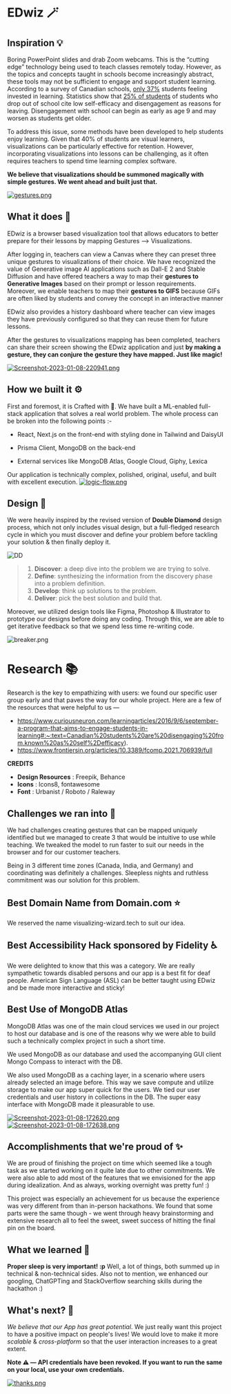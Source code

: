# EDwiz 🪄


## Inspiration 💡


Boring PowerPoint slides and drab Zoom webcams. This is the “cutting edge” technology being used to teach classes remotely today. However, as the topics and concepts taught in schools become increasingly abstract, these tools may not be sufficient to engage and support student learning. According to a survey of Canadian schools, [only 37%](http://cea-ace.ca/sites/cea-ace.ca/files/cea-2012-wdydist-report-1.pdf) students feeling invested in learning. Statistics show that [25% of students](http://www.statcan.gc.ca/pub/81-004-x/2004006/7781-eng.htm)  of students who drop out of school cite low self-efficacy and disengagement as reasons for leaving. Disengagement with school can begin as early as age 9 and may worsen as students get older.


To address this issue, some methods have been developed to help students enjoy learning. Given that 40% of students are visual learners, visualizations can be particularly effective for retention. However, incorporating visualizations into lessons can be challenging, as it often requires teachers to spend time learning complex software.


**We believe that visualizations should be summoned magically with simple gestures. We went ahead and built just that.**

[![gestures.png](https://i.postimg.cc/Bb4n4nJw/gestures.png)](https://postimg.cc/k6Ymy96x)

## What it does 🤔

EDwiz is a browser based visualization tool that allows educators to better prepare for their lessons by mapping Gestures --> Visualizations.

After logging in, teachers can view a Canvas where they can preset three unique gestures to visualizations of their choice. We have recognized the value of Generative image AI applications such as Dall-E 2 and Stable Diffusion and have offered teachers a way to map their **gestures to Generative Images** based on their prompt or lesson requirements. Moreover, we enable teachers to map their **gestures to GIFS** because GIFs are often liked by students and convey the concept in an interactive manner

EDwiz also provides a history dashboard where teacher can view images they have previously configured so that they can reuse them for future lessons.

After the gestures to visualizations mapping has been completed, teachers can share their screen showing the EDwiz application and just **by making a gesture, they can conjure the gesture they have mapped. Just like magic!**

[![Screenshot-2023-01-08-220941.png](https://i.postimg.cc/8CmYxpnC/Screenshot-2023-01-08-220941.png)](https://postimg.cc/5HjpCVJc)
  

## How we built it ⚙️


First and foremost, it is Crafted with 💙.  We have built a ML-enabled full-stack application that solves a real world problem. The whole process can be broken into the following points :-

- React, Next.js on the front-end with styling done in Tailwind and DaisyUI

- Prisma Client, MongoDB on the back-end

- External services like MongoDB Atlas, Google Cloud, Giphy, Lexica

Our application is technically complex, polished, original, useful, and built with excellent execution.
[![logic-flow.png](https://i.postimg.cc/brh6dWrd/logic-flow.png)](https://postimg.cc/MM90Fsy8)




## Design 🎨

We were heavily inspired by the revised version of **Double Diamond** design process, which not only includes visual design, but a full-fledged research cycle in which you must discover and define your problem before tackling your solution & then finally deploy it.

![DD](https://i.postimg.cc/W4bvXqDj/image-148.png)

  

> 1. **Discover**: a deep dive into the problem we are trying to solve.
> 2. **Define**: synthesizing the information from the discovery phase into a problem definition.
> 3. **Develop**: think up solutions to the problem.
> 4. **Deliver**: pick the best solution and build that.


Moreover, we utilized design tools like Figma, Photoshop & Illustrator to prototype our designs before doing any coding. Through this, we are able to get iterative feedback so that we spend less time re-writing code.



![breaker.png](https://i.postimg.cc/YSvrrWnc/breaker.png)

  

# Research 📚

Research is the key to empathizing with users: we found our specific user group early and that paves the way for our whole project. Here are a few of the resources that were helpful to us —

  
-  https://www.curiousneuron.com/learningarticles/2016/9/6/september-a-program-that-aims-to-engage-students-in-learning#:~:text=Canadian%20students%20are%20disengaging%20from,known%20as%20self%2Defficacy).
- https://www.frontiersin.org/articles/10.3389/fcomp.2021.706939/full
  

**CREDITS**

- **Design Resources** : Freepik, Behance
- **Icons** : Icons8, fontawesome
- **Font** : Urbanist / Roboto / Raleway



## Challenges we ran into 😤

  We had challenges creating gestures that can be mapped uniquely identified but we managed to create 3 that would be intuitive to use while teaching. We tweaked the model to run faster to suit our needs in the browser and for our customer teachers.

Being in 3 different time zones (Canada, India, and Germany) and coordinating was definitely a challenges. Sleepless nights and ruthless commitment was our solution for this problem.
  

## Best Domain Name from Domain.com ⭐

We reserved the name visualizing-wizard.tech to suit our idea.

  
## Best Accessibility Hack sponsored by Fidelity ♿

We were delighted to know that this was a category. We are really sympathetic towards disabled persons and our app is a best fit for deaf people. American Sign Language (ASL) can be better taught using EDwiz and be made more interactive and sticky!

## Best Use of MongoDB Atlas

MongoDB Atlas was one of the main cloud services we used in our project to host our database and is one of the reasons why we were able to build such a technically complex project in such a short time. 

We used MongoDB as our database and used the accompanying GUI client Mongo Compass to interact with the DB.

We also used MongoDB as a caching layer, in a scenario where users already selected an image before. This way we save compute and utilize storage to make our app super quick for the users. We tied our user credentials and user history in collections in the DB. The super easy interface with MongoDB made it pleasurable to use.

[![Screenshot-2023-01-08-172620.png](https://i.postimg.cc/bNxbY40K/Screenshot-2023-01-08-172620.png)](https://postimg.cc/F7K1DWBZ)
[![Screenshot-2023-01-08-172638.png](https://i.postimg.cc/vmfwCLwL/Screenshot-2023-01-08-172638.png)](https://postimg.cc/v1YKVnBc)


## Accomplishments that we're proud of ✨

We are proud of finishing the project on time which seemed like a tough task as we started working on it quite late due to other commitments. We were also able to add most of the features that we envisioned for the app during idealization. And as always, working overnight was pretty fun! :)

  
This project was especially an achievement for us because the experience was very different from than in-person hackathons. We found that some parts were the same though - we went through heavy brainstorming and extensive research all to feel the sweet, sweet success of hitting the final pin on the board.

  

## What we learned 🙌

**Proper sleep is very important! :p** Well, a lot of things, both summed up in technical & non-technical sides. Also not to mention, we enhanced our googling, ChatGPTing and StackOverflow searching skills during the hackathon :)

  

## What's next? 🚀

*We believe that our App has great potential*. We just really want this project to have a positive impact on people's lives! We would love to make it more *scalable* & *cross-platform* so that the user interaction increases to a great extent.

**Note ⚠️ — API credentials have been revoked. If you want to run the same on your local, use your own credentials.**

[![thanks.png](https://i.postimg.cc/8c3DsRWc/thanks.png)](https://postimg.cc/64dFmGMx)

